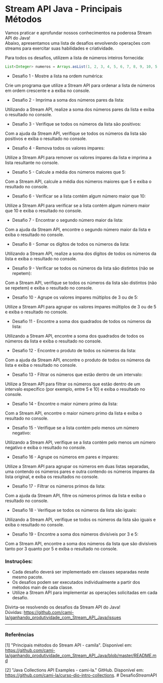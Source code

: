 # Stream API Java - Principais Métodos

Vamos praticar e aprofundar nossos conhecimentos na poderosa Stream API do Java!<br>
Abaixo, apresentamos uma lista de desafios envolvendo operações com streams para exercitar suas habilidades e criatividade.

Para todos os desafios, utilizem a lista de números inteiros fornecida:

```java
List<Integer> numeros = Arrays.asList(1, 2, 3, 4, 5, 6, 7, 8, 9, 10, 5, 4, 3);
```

- Desafio 1 - Mostre a lista na ordem numérica:

Crie um programa que utilize a Stream API para ordenar a lista de números em ordem crescente e a exiba no console.

- Desafio 2 - Imprima a soma dos números pares da lista:

Utilizando a Stream API, realize a soma dos números pares da lista e exiba o resultado no console.

- Desafio 3 - Verifique se todos os números da lista são positivos:

Com a ajuda da Stream API, verifique se todos os números da lista são positivos e exiba o resultado no console.

- Desafio 4 - Remova todos os valores ímpares:

Utilize a Stream API para remover os valores ímpares da lista e imprima a lista resultante no console.

- Desafio 5 - Calcule a média dos números maiores que 5:

Com a Stream API, calcule a média dos números maiores que 5 e exiba o resultado no console.

- Desafio 6 - Verificar se a lista contém algum número maior que 10:

Utilize a Stream API para verificar se a lista contém algum número maior que 10 e exiba o resultado no console.

- Desafio 7 - Encontrar o segundo número maior da lista:

Com a ajuda da Stream API, encontre o segundo número maior da lista e exiba o resultado no console.

- Desafio 8 - Somar os dígitos de todos os números da lista:

Utilizando a Stream API, realize a soma dos dígitos de todos os números da lista e exiba o resultado no console.

- Desafio 9 - Verificar se todos os números da lista são distintos (não se repetem):

Com a Stream API, verifique se todos os números da lista são distintos (não se repetem) e exiba o resultado no console.

- Desafio 10 - Agrupe os valores ímpares múltiplos de 3 ou de 5:

Utilize a Stream API para agrupar os valores ímpares múltiplos de 3 ou de 5 e exiba o resultado no console.

- Desafio 11 - Encontre a soma dos quadrados de todos os números da lista:

Utilizando a Stream API, encontre a soma dos quadrados de todos os números da lista e exiba o resultado no console.

- Desafio 12 - Encontre o produto de todos os números da lista:

Com a ajuda da Stream API, encontre o produto de todos os números da lista e exiba o resultado no console.

- Desafio 13 - Filtrar os números que estão dentro de um intervalo:

Utilize a Stream API para filtrar os números que estão dentro de um intervalo específico (por exemplo, entre 5 e 10) e exiba o resultado no console.

- Desafio 14 - Encontre o maior número primo da lista:

Com a Stream API, encontre o maior número primo da lista e exiba o resultado no console.

- Desafio 15 - Verifique se a lista contém pelo menos um número negativo:

Utilizando a Stream API, verifique se a lista contém pelo menos um número negativo e exiba o resultado no console.

- Desafio 16 - Agrupe os números em pares e ímpares:

Utilize a Stream API para agrupar os números em duas listas separadas, uma contendo os números pares e outra contendo os números ímpares da lista original, e exiba os resultados no console.

- Desafio 17 - Filtrar os números primos da lista:

Com a ajuda da Stream API, filtre os números primos da lista e exiba o resultado no console.

- Desafio 18 - Verifique se todos os números da lista são iguais:

Utilizando a Stream API, verifique se todos os números da lista são iguais e exiba o resultado no console.

- Desafio 19 - Encontre a soma dos números divisíveis por 3 e 5:

Com a Stream API, encontre a soma dos números da lista que são divisíveis tanto por 3 quanto por 5 e exiba o resultado no console.


### Instruções:
- Cada desafio deverá ser implementado em classes separadas neste mesmo pacote.
- Os desafios podem ser executados individualmente a partir dos métodos main de cada classe.
- Utilize a Stream API para implementar as operações solicitadas em cada desafio.

Divirta-se resolvendo os desafios da Stream API do Java!<br>
Dúvidas: https://github.com/cami-la/ganhando_produtividade_com_Stream_API_Java/issues

---

### Referências

[1] "Principais métodos do Stream API - camila". Disponível em: https://github.com/cami-la/ganhando_produtividade_com_Stream_API_Java/blob/master/README.md

[2] "Java Collections API Examples - cami-la." GitHub. Disponível em: https://github.com/cami-la/curso-dio-intro-collections.
#   D e s a f i o _ S t r e a m _ A P I  
 
